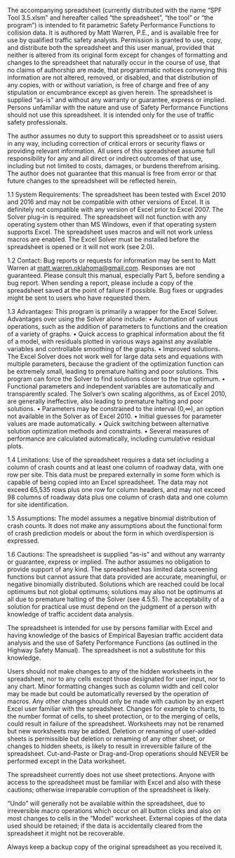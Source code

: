 The accompanying spreadsheet (currently distributed with the name “SPF Tool 3.5.xlsm” and hereafter called “the spreadsheet”, “the tool” or “the program”) is intended to fit parametric Safety Performance Functions to collision data.  It is authored by Matt Warren, P.E., and is available free for use by qualified traffic safety analysts.  Permission is granted to use, copy, and distribute both the spreadsheet and this user manual, provided that neither is altered from its original form except for changes of formatting and changes to the spreadsheet that naturally occur in the course of use, that no claims of authorship are made, that programmatic notices conveying this information are not altered, removed, or disabled, and that distribution of any copies, with or without variation, is free of charge and free of any stipulation or encumbrance except as given herein.  The spreadsheet is supplied “as-is” and without any warranty or guarantee, express or implied.  Persons unfamiliar with the nature and use of Safety Performance Functions should not use this spreadsheet.  It is intended only for the use of traffic safety professionals.

The author assumes no duty to support this spreadsheet or to assist users in any way, including correction of critical errors or security flaws or providing relevant information.  All users of this spreadsheet assume full responsibility for any and all direct or indirect outcomes of that use, including but not limited to costs, damages, or burdens therefrom arising.  The author does not guarantee that this manual is free from error or that future changes to the spreadsheet will be reflected herein.

1.1	System Requirements:  The spreadsheet has been tested with Excel 2010 and 2016 and may not be compatible with other versions of Excel.  It is definitely not compatible with any version of Excel prior to Excel 2007.  The Solver plug-in is required.  The spreadsheet will not function with any operating system other than MS Windows, even if that operating system supports Excel.  The spreadsheet uses macros and will not work unless macros are enabled.  The Excel Solver must be installed before the spreadsheet is opened or it will not work (see 2.0).

1.2	Contact:  Bug reports or requests for information may be sent to Matt Warren at matt.warren.oklahoma@gmail.com.  Responses are not guaranteed.  Please consult this manual, especially Part 5, before sending a bug report.  When sending a report, please include a copy of the spreadsheet saved at the point of failure if possible.  Bug fixes or upgrades might be sent to users who have requested them.

1.3	Advantages:  This program is primarily a wrapper for the Excel Solver.  Advantages over using the Solver alone include:
•	Automation of various operations, such as the addition of parameters to functions and the creation of a variety of graphs.
•	Quick access to graphical information about the fit of a model, with residuals plotted in various ways against any available variables and controllable smoothing of the graphs.
•	Improved solutions.  The Excel Solver does not work well for large data sets and equations with multiple parameters, because the gradient of the optimization function can be extremely small, leading to premature halting and poor solutions.  This program can force the Solver to find solutions closer to the true optimum.
•	Functional parameters and independent variables are automatically and transparently scaled.  The Solver’s own scaling algorithms, as of Excel 2010, are generally ineffective, also leading to premature halting and poor solutions.
•	Parameters may be constrained to the interval (0,∞), an option not available in the Solver as of Excel 2010.
•	Initial guesses for parameter values are made automatically.
•	Quick switching between alternative solution optimization methods and constraints.
•	Several measures of performance are calculated automatically, including cumulative residual plots.

1.4	Limitations:  Use of the spreadsheet requires a data set including a column of crash counts and at least one column of roadway data, with one row per site.  This data must be prepared externally in some form which is capable of being copied into an Excel spreadsheet.  The data may not exceed 65,535 rows plus one row for column headers, and may not exceed 98 columns of roadway data plus one column of crash data and one column for site identification.

1.5	Assumptions:  The model assumes a negative binomial distribution of crash counts.  It does not make any assumptions about the functional form of crash prediction models or about the form in which overdispersion is expressed.

1.6	Cautions:  The spreadsheet is supplied “as-is” and without any warranty or guarantee, express or implied.  The author assumes no obligation to provide support of any kind.  The spreadsheet has limited data screening functions but cannot assure that data provided are accurate, meaningful, or negative binomially distributed.  Solutions which are reached could be local optimums but not global optimums; solutions may also not be optimums at all due to premature halting of the Solver (see 4.5.5).  The acceptability of a solution for practical use must depend on the judgment of a person with knowledge of traffic accident data analysis.

The spreadsheet is intended for use by persons familiar with Excel and having knowledge of the basics of Empirical Bayesian traffic accident data analysis and the use of Safety Performance Functions (as outlined in the Highway Safety Manual).  The spreadsheet is not a substitute for this knowledge.
  
Users should not make changes to any of the hidden worksheets in the spreadsheet, nor to any cells except those designated for user input, nor to any chart.  Minor formatting changes such as column width and cell color may be made but could be automatically reversed by the operation of macros.  Any other changes should only be made with caution by an expert Excel user familiar with the spreadsheet.  Changes for example to charts, to the number format of cells, to sheet protection, or to the merging of cells, could result in failure of the spreadsheet.  Worksheets may not be renamed but new worksheets may be added.  Deletion or renaming of user-added sheets is permissible but deletion or renaming of any other sheet, or changes to hidden sheets, is likely to result in irreversible failure of the spreadsheet.  Cut-and-Paste or Drag-and-Drop operations should NEVER be performed except in the Data worksheet.

The spreadsheet currently does not use sheet protections.  Anyone with access to the spreadsheet must be familiar with Excel and also with these cautions; otherwise irreparable corruption of the spreadsheet is likely.

“Undo” will generally not be available within the spreadsheet, due to irreversible macro operations which occur on all button clicks and also on most changes to cells in the “Model” worksheet.  External copies of the data used should be retained; if the data is accidentally cleared from the spreadsheet it might not be recoverable.
  
Always keep a backup copy of the original spreadsheet as you received it.
